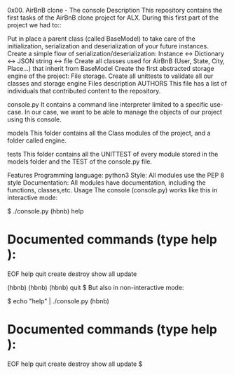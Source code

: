 0x00. AirBnB clone - The console
Description
This repository contains the first tasks of the AirBnB clone project for ALX. During this first part of the project we had to::

Put in place a parent class (called BaseModel) to take care of the initialization, serialization and deserialization of your future instances.
Create a simple flow of serialization/deserialization: Instance <-> Dictionary <-> JSON string <-> file
Create all classes used for AirBnB (User, State, City, Place…) that inherit from BaseModel
Create the first abstracted storage engine of the project: File storage.
Create all unittests to validate all our classes and storage engine
Files description
AUTHORS This file has a list of individuals that contributed content to the repository.

console.py It contains a command line interpreter limited to a specific use-case. In our case, we want to be able to manage the objects of our project using this console.

models This folder contains all the Class modules of the project, and a folder called engine.

tests This folder contains all the UNITTEST of every module stored in the models folder and the TEST of the console.py file.

Features
Programming language: python3
Style: All modules use the PEP 8 style
Documentation: All modules have documentation, including the functions, classes,etc.
Usage
The console (console.py) works like this in interactive mode:

$ ./console.py
(hbnb) help

Documented commands (type help <topic>):
========================================
EOF  help  quit  create  destroy  show  all  update

(hbnb)
(hbnb)
(hbnb) quit
$
But also in non-interactive mode:

$ echo "help" | ./console.py
(hbnb)

Documented commands (type help <topic>):
========================================
EOF  help  quit  create  destroy  show  all  update
$
